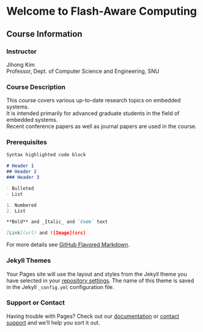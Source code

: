 # Welcome to Flash-Aware Computing 

## Course Information
### Instructor 
Jihong Kim <br/>
Professor, Dept. of Computer Science and Engineering, SNU 

### Course Description
This course covers various up-to-date research topics on embedded systems. <br/> 
It is intended primarily for advanced graduate students in the field of embedded systems. <br/>
Recent conference papers as well as journal papers are used in the course.

### Prerequisites 


```markdown
Syntax highlighted code block

# Header 1
## Header 2
### Header 3

- Bulleted
- List

1. Numbered
2. List

**Bold** and _Italic_ and `Code` text

[Link](url) and ![Image](src)
```

For more details see [GitHub Flavored Markdown](https://guides.github.com/features/mastering-markdown/).

### Jekyll Themes

Your Pages site will use the layout and styles from the Jekyll theme you have selected in your [repository settings](https://github.com/CARES-SNU/FlashAwareComputing/settings). The name of this theme is saved in the Jekyll `_config.yml` configuration file.

### Support or Contact

Having trouble with Pages? Check out our [documentation](https://help.github.com/categories/github-pages-basics/) or [contact support](https://github.com/contact) and we’ll help you sort it out.
